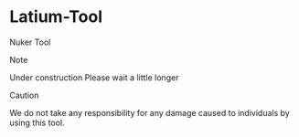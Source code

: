 # Latium-Tool
Nuker Tool 
> [!NOTE]
> Under construction Please wait a little longer

> [!CAUTION]
> We do not take any responsibility for any damage caused to individuals by using this tool.
